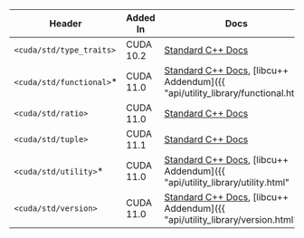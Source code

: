 | Header                   | Added In  | Docs |
|--------------------------|-----------|------|
| `<cuda/std/type_traits>` | CUDA 10.2 | [Standard C++ Docs](https://en.cppreference.com/w/cpp/header/type_traits) |
| `<cuda/std/functional>`* | CUDA 11.0 | [Standard C++ Docs](https://en.cppreference.com/w/cpp/header/functional), [libcu++ Addendum]({{ "api/utility_library/functional.html" | relative_url }}) |
| `<cuda/std/ratio>`       | CUDA 11.0 | [Standard C++ Docs](https://en.cppreference.com/w/cpp/header/ratio) |
| `<cuda/std/tuple>`       | CUDA 11.1 | [Standard C++ Docs](https://en.cppreference.com/w/cpp/header/tuple) |
| `<cuda/std/utility>`*    | CUDA 11.0 | [Standard C++ Docs](https://en.cppreference.com/w/cpp/header/utility), [libcu++ Addendum]({{ "api/utility_library/utility.html" | relative_url }}) |
| `<cuda/std/version>`     | CUDA 11.0 | [Standard C++ Docs](https://en.cppreference.com/w/cpp/header/version), [libcu++ Addendum]({{ "api/utility_library/version.html" | relative_url }}) |

